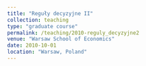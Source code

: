 ```yaml
---
title: "Reguły decyzyjne II"
collection: teaching
type: "graduate course"
permalink: /teaching/2010-reguly_decyzyjne2
venue: "Warsaw School of Economics"
date: 2010-10-01
location: "Warsaw, Poland"
---
```

